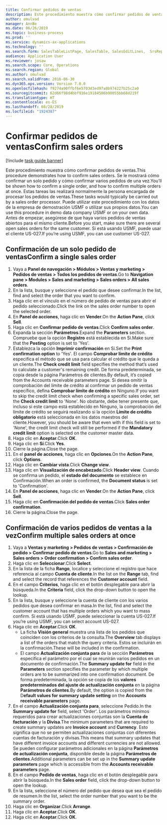 ```yaml
---
title: Confirmar pedidos de ventas
description: Este procedimiento muestra cómo confirmar pedidos de ventas.
author: omulvad
manager: AnnBe
ms.date: 06/26/2019
ms.topic: business-process
ms.prod: ''
ms.service: dynamics-ax-applications
ms.technology: ''
ms.search.form: SalesTableListPage, SalesTable, SalesEditLines,  SrsReportViewerForm, CustConfirmJournal, SysQueryForm, SysQueryFieldLookUp, SysLookup, SalesParmIdLookup
audience: Application User
ms.reviewer: josaw
ms.search.scope: Core, Operations
ms.search.region: Global
ms.author: omulvad
ms.search.validFrom: 2016-06-30
ms.dyn365.ops.version: Version 7.0.0
ms.openlocfilehash: f9274a90ffbf6e5703d3ed97a8b974227b25c2a0
ms.sourcegitcommit: 62d66f98d4bbf916e19184506b90055bb68d219f
ms.translationtype: HT
ms.contentlocale: es-ES
ms.lasthandoff: 08/28/2019
ms.locfileid: "1924387"
---
```

# <a name="confirm-sales-orders"></a><span data-ttu-id="afc92-103">Confirmar pedidos de ventas</span><span class="sxs-lookup"><span data-stu-id="afc92-103">Confirm sales orders</span></span>

[!include [task guide banner](../../includes/task-guide-banner.md)]

<span data-ttu-id="afc92-104">Este procedimiento muestra cómo confirmar pedidos de ventas.</span><span class="sxs-lookup"><span data-stu-id="afc92-104">This procedure demonstrates how to confirm sales orders.</span></span> <span data-ttu-id="afc92-105">Se le mostrará cómo confirmar un solo pedido y cómo confirmar varios pedidos de una vez.</span><span class="sxs-lookup"><span data-stu-id="afc92-105">You’ll be shown how to confirm a single order, and how to confirm multiple orders at once.</span></span> <span data-ttu-id="afc92-106">Estas tareas las realizará normalmente la persona encargada de procesar los pedidos de ventas.</span><span class="sxs-lookup"><span data-stu-id="afc92-106">These tasks would typically be carried out by a sales order processor.</span></span> <span data-ttu-id="afc92-107">Puede utilizar este procedimiento con los datos de la empresa de demostración USMF o utilizar sus propios datos.</span><span class="sxs-lookup"><span data-stu-id="afc92-107">You can use this procedure in demo data company USMF or on your own data.</span></span> <span data-ttu-id="afc92-108">Antes de empezar, asegúrese de que haya varios pedidos de ventas abiertos para el mismo cliente.</span><span class="sxs-lookup"><span data-stu-id="afc92-108">Before you start, make sure there are several open sales orders for the same customer.</span></span> <span data-ttu-id="afc92-109">Si está usando USMF, puede usar el cliente US-027.</span><span class="sxs-lookup"><span data-stu-id="afc92-109">If you’re using USMF, you can use customer US-027.</span></span>


## <a name="confirm-a-single-sales-order"></a><span data-ttu-id="afc92-110">Confirmación de un solo pedido de ventas</span><span class="sxs-lookup"><span data-stu-id="afc92-110">Confirm a single sales order</span></span>
1. <span data-ttu-id="afc92-111">Vaya a **Panel de navegación > Módulos > Ventas y marketing > Pedidos de ventas > Todos los pedidos de ventas**.</span><span class="sxs-lookup"><span data-stu-id="afc92-111">Go to **Navigation pane > Modules > Sales and marketing > Sales orders > All sales orders**.</span></span>
2. <span data-ttu-id="afc92-112">En la lista, busque y seleccione el pedido que desee confirmar.</span><span class="sxs-lookup"><span data-stu-id="afc92-112">In the list, find and select the order that you want to confirm.</span></span>
3. <span data-ttu-id="afc92-113">Haga clic en el vínculo en el número de pedido de ventas para abrir el pedido seleccionado.</span><span class="sxs-lookup"><span data-stu-id="afc92-113">Click the link on the sales order number to open the selected order.</span></span>
4. <span data-ttu-id="afc92-114">En **Panel de acciones**, haga clic en **Vender**.</span><span class="sxs-lookup"><span data-stu-id="afc92-114">On the **Action Pane**, click **Sell**.</span></span>
5. <span data-ttu-id="afc92-115">Haga clic en **Confirmar pedido de ventas**.</span><span class="sxs-lookup"><span data-stu-id="afc92-115">Click **Confirm sales order**.</span></span>
6. <span data-ttu-id="afc92-116">Expanda la sección **Parámetros**.</span><span class="sxs-lookup"><span data-stu-id="afc92-116">Expand the **Parameters** section.</span></span> <span data-ttu-id="afc92-117">Compruebe que la opción **Registro** está establecida en Sí.</span><span class="sxs-lookup"><span data-stu-id="afc92-117">Make sure that the **Posting** option is set to 'Yes'.</span></span>  
7. <span data-ttu-id="afc92-118">Establezca la opción **Imprimir confirmación** en Sí.</span><span class="sxs-lookup"><span data-stu-id="afc92-118">Set the **Print confirmation option** to 'Yes'.</span></span> <span data-ttu-id="afc92-119">El campo **Comprobar límite de crédito** especifica el método que se usa para calcular el crédito que le queda a un cliente.</span><span class="sxs-lookup"><span data-stu-id="afc92-119">The **Check credit limit** field specifies the method that’s used to calculate a customer's remaining credit.</span></span> <span data-ttu-id="afc92-120">De forma predeterminada, se copia desde la página Parámetros de clientes.</span><span class="sxs-lookup"><span data-stu-id="afc92-120">By default, it’s copied from the Accounts receivable parameters page.</span></span> <span data-ttu-id="afc92-121">Si desea omitir la comprobación del límite de crédito al confirmar un pedido de ventas específico, defina **Comprobar límite de crédito** en Ninguno.</span><span class="sxs-lookup"><span data-stu-id="afc92-121">If you want to skip the credit limit check when confirming a specific sales order, set the **Check credit limit** to 'None'.</span></span> <span data-ttu-id="afc92-122">No obstante, debe tener presente que, incluso si este campo está establecido en Ninguno, la comprobación del límite de crédito se seguirá realizando si la opción **Límite de crédito obligatorio** está seleccionada en los datos maestros del cliente.</span><span class="sxs-lookup"><span data-stu-id="afc92-122">However, you should be aware that even with if this field is set to 'None', the credit limit check will still be performed if the **Mandatory credit limit** option is selected on the customer master data.</span></span> 
8. <span data-ttu-id="afc92-123">Haga clic en **Aceptar**.</span><span class="sxs-lookup"><span data-stu-id="afc92-123">Click **OK**.</span></span>
9. <span data-ttu-id="afc92-124">Haga clic en **Sí**.</span><span class="sxs-lookup"><span data-stu-id="afc92-124">Click **Yes**.</span></span>
10. <span data-ttu-id="afc92-125">Cierre la página.</span><span class="sxs-lookup"><span data-stu-id="afc92-125">Close the page.</span></span>
11. <span data-ttu-id="afc92-126">En el **panel de acciones**, haga clic en **Opciones**.</span><span class="sxs-lookup"><span data-stu-id="afc92-126">On the **Action Pane**, click **Options**.</span></span>
12. <span data-ttu-id="afc92-127">Haga clic en **Cambiar vista**.</span><span class="sxs-lookup"><span data-stu-id="afc92-127">Click **Change view**.</span></span>
13. <span data-ttu-id="afc92-128">Haga clic en **Visualización de encabezado**.</span><span class="sxs-lookup"><span data-stu-id="afc92-128">Click **Header view**.</span></span> <span data-ttu-id="afc92-129">Cuando se confirma un pedido, el **estado del documento** se establece en Confirmación.</span><span class="sxs-lookup"><span data-stu-id="afc92-129">When an order is confirmed, the **Document status** is set to 'Confirmation'.</span></span> 
14. <span data-ttu-id="afc92-130">En **Panel de acciones**, haga clic en **Vender**.</span><span class="sxs-lookup"><span data-stu-id="afc92-130">On the **Action Pane**, click **Sell**.</span></span>
15. <span data-ttu-id="afc92-131">Haga clic en **Confirmación del pedido de ventas**.</span><span class="sxs-lookup"><span data-stu-id="afc92-131">Click **Sales order confirmation**.</span></span>
16. <span data-ttu-id="afc92-132">Cierre la página.</span><span class="sxs-lookup"><span data-stu-id="afc92-132">Close the page.</span></span>

## <a name="confirm-multiple-sales-orders-at-once"></a><span data-ttu-id="afc92-133">Confirmación de varios pedidos de ventas a la vez</span><span class="sxs-lookup"><span data-stu-id="afc92-133">Confirm multiple sales orders at once</span></span>
1. <span data-ttu-id="afc92-134">Vaya a **Ventas y marketing > Pedidos de ventas > Confirmación de pedido > Confirmar pedido de ventas**.</span><span class="sxs-lookup"><span data-stu-id="afc92-134">Go to **Sales and marketing > Sales orders > Order confirmation > Confirm sales order**.</span></span>
2. <span data-ttu-id="afc92-135">Haga clic en **Seleccionar**.</span><span class="sxs-lookup"><span data-stu-id="afc92-135">Click **Select**.</span></span>
3. <span data-ttu-id="afc92-136">En la lista de la ficha **Rango**, localice y seleccione el registro que hace referencia al campo **Cuenta de cliente**.</span><span class="sxs-lookup"><span data-stu-id="afc92-136">In the list on the **Range** tab, find and select the record that references the **Customer account** field.</span></span>
4. <span data-ttu-id="afc92-137">En el campo **Criterios**, haga clic en el botón desplegable para abrir la búsqueda.</span><span class="sxs-lookup"><span data-stu-id="afc92-137">In the **Criteria** field, click the drop-down button to open the lookup.</span></span>
5. <span data-ttu-id="afc92-138">En la lista, busque y seleccione la cuenta de cliente con los varios pedidos que desea confirmar en masa.</span><span class="sxs-lookup"><span data-stu-id="afc92-138">In the list, find and select the customer account that has multiple orders which you want to mass confirm.</span></span> <span data-ttu-id="afc92-139">Si está usando USMF, puede seleccionar la cuenta US-027.</span><span class="sxs-lookup"><span data-stu-id="afc92-139">If you’re using USMF, you can select account US-027.</span></span>  
6. <span data-ttu-id="afc92-140">Haga clic en **Aceptar**.</span><span class="sxs-lookup"><span data-stu-id="afc92-140">Click **OK**.</span></span>
    - <span data-ttu-id="afc92-141">La ficha **Visión general** muestra una lista de los pedidos que coinciden con los criterios de la consulta.</span><span class="sxs-lookup"><span data-stu-id="afc92-141">The **Overview** tab displays a list of the orders that match the query criteria.</span></span> <span data-ttu-id="afc92-142">Estos se incluirán en la confirmación.</span><span class="sxs-lookup"><span data-stu-id="afc92-142">These will be included in the confirmation.</span></span>  
    - <span data-ttu-id="afc92-143">El campo **Actualización conjunta para** de la sección **Parámetros** especifica el parámetro por el cual se reunirán varios pedidos en un documento de confirmación.</span><span class="sxs-lookup"><span data-stu-id="afc92-143">The **Summary update for** field in the **Parameters** section specifies the parameter by which multiple orders are to be summarized into one confirmation document.</span></span> <span data-ttu-id="afc92-144">De forma predeterminada, la opción se copia de los **valores predeterminados del ajuste de actualización conjunta** en la página **Parámetros de clientes**.</span><span class="sxs-lookup"><span data-stu-id="afc92-144">By default, the option is copied from the D**efault values for summary update setting** on the **Accounts receivable parameters** page.</span></span>  
7. <span data-ttu-id="afc92-145">En el campo **Actualización conjunta para**, seleccione Pedido.</span><span class="sxs-lookup"><span data-stu-id="afc92-145">In the **Summary update for** field, select 'Order'.</span></span> <span data-ttu-id="afc92-146">Los parámetros mínimos requeridos para crear actualizaciones conjuntas son la **Cuenta de facturación** y la **Divisa**.</span><span class="sxs-lookup"><span data-stu-id="afc92-146">The minimum parameters that are required to create summary updates are **Invoice account** and **Currency**.</span></span> <span data-ttu-id="afc92-147">Esto significa que no se permiten actualizaciones conjuntas con diferentes cuentas de facturación y divisas.</span><span class="sxs-lookup"><span data-stu-id="afc92-147">This means that summary updates that have different invoice accounts and different currencies are not allowed.</span></span> <span data-ttu-id="afc92-148">Se pueden configurar parámetros adicionales en la página **Parámetros de actualización conjunta**, disponible desde la página **Parámetros de clientes**.</span><span class="sxs-lookup"><span data-stu-id="afc92-148">Additional parameters can be set up in the **Summary update parameters** page which is accessible from the **Accounts receivable parameters** page.</span></span> 
8. <span data-ttu-id="afc92-149">En el campo **Pedido de ventas**, haga clic en el botón desplegable para abrir la búsqueda.</span><span class="sxs-lookup"><span data-stu-id="afc92-149">In the **Sales order** field, click the drop-down button to open the lookup.</span></span>
9. <span data-ttu-id="afc92-150">En la lista, seleccione el número del pedido que desea que sea el pedido de resumen.</span><span class="sxs-lookup"><span data-stu-id="afc92-150">In the list, select the order number that you want to be the summary order.</span></span>
10. <span data-ttu-id="afc92-151">Haga clic en **Organizar**.</span><span class="sxs-lookup"><span data-stu-id="afc92-151">Click **Arrange**.</span></span>
11. <span data-ttu-id="afc92-152">Haga clic en **Aceptar**.</span><span class="sxs-lookup"><span data-stu-id="afc92-152">Click **OK**.</span></span>
12. <span data-ttu-id="afc92-153">Haga clic en **Aceptar**.</span><span class="sxs-lookup"><span data-stu-id="afc92-153">Click **OK**.</span></span>

